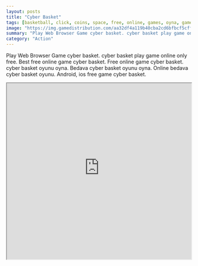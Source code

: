 ```yaml
---
layout: posts
title: "Cyber Basket"
tags: [basketball, click, coins, space, free, online, games, oyna, game, free, games, play, play, games]
image: "https://img.gamedistribution.com/aa32df4a119b40cba2cd6bfbcf5cff94.jpg"
summary: "Play Web Browser Game cyber basket. cyber basket play game online only free. Best free online game cyber basket. Free online game cyber basket. cyber basket oyunu oyna. Bedava cyber basket oyunu oyna. Online bedava cyber basket oyunu. Android, ios free game cyber basket."
category: "Action"
---
```


Play Web Browser Game cyber basket. cyber basket play game online only free. Best free online game cyber basket. Free online game cyber basket. cyber basket oyunu oyna. Bedava cyber basket oyunu oyna. Online bedava cyber basket oyunu. Android, ios free game cyber basket.

<iframe width="100%" height="480px;" src="https://html5.gamedistribution.com/aa32df4a119b40cba2cd6bfbcf5cff94/"></iframe>